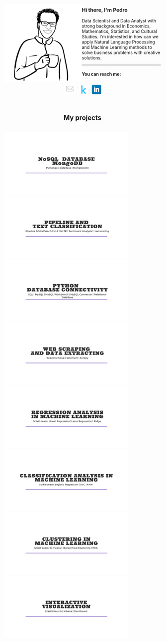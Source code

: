 <p>
  <img width="250" align='left' src="https://github.com/Pevicsanch/Pevicsanch/blob/main/icon/avatar.png?raw=true">
</p>

### Hi there, I'm Pedro 

Data Scientist and Data Analyst with strong background in Economics, Mathematics, Statistics, and Cultural Studies. I'm interested in how can we apply Natural Language Processing and Machine Learning methods to solve business problems with creative solutions.

 ---
 <h4 align="left">You can reach me:</h4>
  <p align='center'>
<a href="mailto:sanchez.pv@onmail.com"><img height="37" src="https://github.com/Pevicsanch/Pevicsanch/blob/main/icon/envelope.png?raw=true"></a>&nbsp;&nbsp;
<a href="https://www.kaggle.com/pevicsanch"><img height="30" src="https://github.com/Pevicsanch/Pevicsanch/blob/main/icon/kaggle.png?raw=true"></a>&nbsp;&nbsp;
<a href="https://www.linkedin.com/in/pedro-vicent3/"><img height="30" src="https://github.com/Pevicsanch/Pevicsanch/blob/main/icon/linkedin.png?raw=true"></a>
</p>

<br />
<h2 align="center">My projects</h2>
<br />
<a href="https://github.com/Pevicsanch/NoSQL-MongoDB">
  <img width="400" src="https://github.com/Pevicsanch/Pevicsanch/blob/main/icon/nosql.png" />
  </a>

<a href="https://github.com/Pevicsanch/advanced-machine-learning">
  <img width="400" src="https://github.com/Pevicsanch/Pevicsanch/blob/main/icon/advance.png" />
  </a>

<a href="https://github.com/Pevicsanch/db_mySQL">
  <img width="400" src="https://github.com/Pevicsanch/Pevicsanch/blob/main/icon/database.png" />
  </a>

<a href="https://github.com/Pevicsanch/web-scraping">
  <img width="400" src="https://github.com/Pevicsanch/Pevicsanch/blob/main/icon/scrap.png" />
  </a>

<a href="https://github.com/Pevicsanch/Supervised-Learning-regressio">
  <img width="400" src="https://github.com/Pevicsanch/Pevicsanch/blob/main/icon/regression.png" />
  </a>

<a href="https://github.com/Pevicsanch/unsupervised-learning-classification">
  <img width="400" src="https://github.com/Pevicsanch/Pevicsanch/blob/main/icon/class.png" />
  </a>

<a href="https://github.com/Pevicsanch/unsupervised-learning-classification">
  <img width="400" src="https://github.com/Pevicsanch/Pevicsanch/blob/main/icon/cluster.png" />
  </a>

<a href="https://github.com/Pevicsanch/kibana_interactive_visualization">
  <img width="400" src="https://github.com/Pevicsanch/Pevicsanch/blob/main/icon/kibana.png" />
  </a>